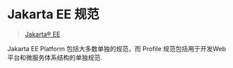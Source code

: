 # Jakarta EE 规范

> [Jakarta® EE](https://jakarta.ee/zh/)

Jakarta EE Platform  包括大多数单独的规范，而 Profile 规范包括用于开发Web平台和微服务体系结构的单独规范.